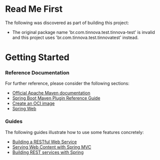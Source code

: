 # Read Me First
The following was discovered as part of building this project:

* The original package name 'br.com.tinnova.test.tinnova-test' is invalid and this project uses 'br.com.tinnova.test.tinnovatest' instead.

# Getting Started

### Reference Documentation
For further reference, please consider the following sections:

* [Official Apache Maven documentation](https://maven.apache.org/guides/index.html)
* [Spring Boot Maven Plugin Reference Guide](https://docs.spring.io/spring-boot/docs/2.4.5-SNAPSHOT/maven-plugin/reference/html/)
* [Create an OCI image](https://docs.spring.io/spring-boot/docs/2.4.5-SNAPSHOT/maven-plugin/reference/html/#build-image)
* [Spring Web](https://docs.spring.io/spring-boot/docs/2.4.4/reference/htmlsingle/#boot-features-developing-web-applications)

### Guides
The following guides illustrate how to use some features concretely:

* [Building a RESTful Web Service](https://spring.io/guides/gs/rest-service/)
* [Serving Web Content with Spring MVC](https://spring.io/guides/gs/serving-web-content/)
* [Building REST services with Spring](https://spring.io/guides/tutorials/bookmarks/)

